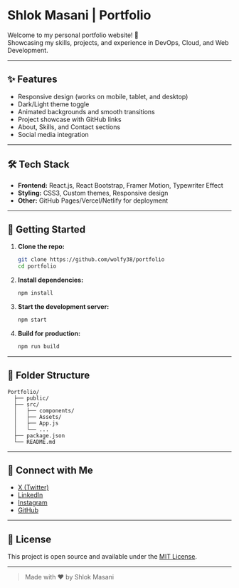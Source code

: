# Shlok Masani | Portfolio

Welcome to my personal portfolio website! 🚀  
Showcasing my skills, projects, and experience in DevOps, Cloud, and Web Development.


---

## ✨ Features

- Responsive design (works on mobile, tablet, and desktop)
- Dark/Light theme toggle
- Animated backgrounds and smooth transitions
- Project showcase with GitHub links
- About, Skills, and Contact sections
- Social media integration

---

## 🛠️ Tech Stack

- **Frontend:** React.js, React Bootstrap, Framer Motion, Typewriter Effect
- **Styling:** CSS3, Custom themes, Responsive design
- **Other:** GitHub Pages/Vercel/Netlify for deployment

---

## 🚀 Getting Started

1. **Clone the repo:**

   ```bash
   git clone https://github.com/wolfy38/portfolio
   cd portfolio
   ```

2. **Install dependencies:**

   ```bash
   npm install
   ```

3. **Start the development server:**

   ```bash
   npm start
   ```

4. **Build for production:**
   ```bash
   npm run build
   ```

---

## 📂 Folder Structure

```
Portfolio/
  ├── public/
  ├── src/
  │   ├── components/
  │   ├── Assets/
  │   ├── App.js
  │   └── ...
  ├── package.json
  └── README.md
```

---

## 🤝 Connect with Me

- [X (Twitter)](https://x.com/dialusers)
- [LinkedIn](https://www.linkedin.com/in/shlok-masani/)
- [Instagram](https://www.instagram.com/luffy._.38)
- [GitHub](https://github.com/wolfy38)

---

## 📄 License

This project is open source and available under the [MIT License](LICENSE).

---

> Made with ❤️ by Shlok Masani
